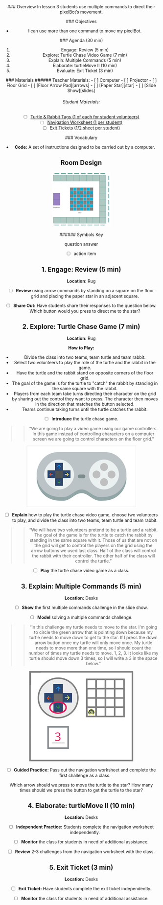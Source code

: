 <header class='header' title='Multiple Steps' subtitle='Lesson K.03'/>


<notable>
<iconp src='/icons/activity.png'>### Overview</iconp>
In lesson 3 students use multiple commands to direct their pixelBot’s movement.


<iconp src='/icons/objectives.png'>### Objectives</iconp>
- I can use more than one command to move my pixelBot.

<iconp src='/icons/agenda.png'>### Agenda (30 min)</iconp>

1. Engage: Review (5 min)
1. Explore: Turtle Chase Video Game (7 min)
1. Explain: Multiple Commands (5 min)
1. Elaborate: turtleMove II (10 min)
1. Evaluate: Exit Ticket (3 min)

<note>
<iconp src='/icons/materials.png'>### Materials</iconp>
###### Teacher Materials:
- [ ] Computer
- [ ] Projector
- [ ] Floor Grid
- [ ] [Floor Arrow Pad][arrows]
- [ ] [Paper Star][star]
- [ ] [Slide Show][slides]


###### Student Materials:

- [ ] [Turtle & Rabbit Tags (1 of each for student volunteers)][turtle]
- [ ] [Navigation Worksheet (1 per student)][worksheet]
- [ ] [Exit Tickets (1/2 sheet per student)][exit-ticket]

<iconp src='/icons/vocab.png'>### Vocabulary</iconp>
- **Code:** A set of instructions designed to be carried out by a computer.
</note>

<pagebreak/>

## Room Design

![room](/images/layout-grid.png)

<note borderLeft='2px solid green' mt='2em'>
###### Symbols Key

<iconp ml='1.65em' type='question'>question</iconp>
<iconp ml='1.65em' type='answer'>answer</iconp>
- [ ] action item
</note>

<pagebreak/>

## 1. Engage: Review (5 min)
**Location:** Rug

- [ ] **Review** using arrow commands by standing on a square on the floor grid and placing the paper star in an adjacent square.

- [ ] **Share Out:** Have students share their responses to the question below.
<iconp type='question'>Which button would you press to direct me to the star?</iconp>

## 2. Explore: Turtle Chase Game (7 min)
**Location:** Rug

**How to Play:**
- Divide the class into two teams, team turtle and team rabbit.
- Select two volunteers to play the role of the turtle and the rabbit in the game.
- Have the turtle and the rabbit stand on opposite corners of the floor grid.
- The goal of the game is for the turtle to "catch" the rabbit by standing in the same square with the rabbit.
- Players from each team take turns directing their character on the grid by sharing out the control they want to press. The character then moves in the direction that matches the button selected.
- Teams continue taking turns until the turtle catches the rabbit.

- [ ] **Introduce** the turtle chase game.
>> “We are going to play a video game using our game controllers. In this game instead of controlling characters on a computer screen we are going to control characters on the floor grid.”

<note>![controller](./images/game-controller.png)</note>

- [ ] **Explain** how to play the turtle chase video game, choose two volunteers to play, and divide the class into two teams, team turtle and team rabbit.
>> “We will have two volunteers pretend to be a turtle and a rabbit. The goal of the game is for the turtle to catch the rabbit by standing in the same square with it. Those of us that are not on the grid will get to control the players on the grid using the arrow buttons we used last class. Half of the class will control the rabbit with their controller. The other half of the class will control the turtle.”

- [ ] **Play** the turtle chase video game as a class.

## 3. Explain: Multiple Commands (5 min)
**Location:** Desks

- [ ] **Show** the first multiple commands challenge in the slide show.

- [ ] **Model** solving a multiple commands challenge.
>> “In this challenge my turtle needs to move to the star. I'm going to circle the green arrow that is pointing down because my turtle needs to move down to get to the star. If I press the down arrow button once my turtle will only move once. My turtle needs to move more than one time, so I should count the number of times my turtle needs to move. 1, 2, 3. It looks like my turtle should move down 3 times, so I will write a 3 in the space below.”

<note>![challenge](./images/challenge.png)</note>

- [ ] **Guided Practice:** Pass out the navigation worksheet and complete the first challenge as a class.

<iconp type='question'>Which arrow should we press to move the turtle to the star?</iconp>
<iconp type='question'>How many times should we press the button to get the turtle to the star?</iconp>

## 4. Elaborate: turtleMove II (10 min)
**Location:** Desks

- [ ] **Independent Practice:** Students complete the navigation worksheet independently.

- [ ] **Monitor** the class for students in need of additional assistance.

- [ ] **Review** 2-3 challenges from the navigation worksheet with the class.

## 5. Exit Ticket (3 min)
**Location:** Desks

- [ ] **Exit Ticket:** Have students complete the exit ticket independently.

- [ ] **Monitor** the class for students in need of additional assistance.
</notable>

[turtle]: https://drive.google.com/open?id=0B48_2vIyABioRHFIWElPSlF6bWM
[star]: https://drive.google.com/open?id=0B48_2vIyABioYThreXZIU3d5ckU
[slides]: https://drive.google.com/open?id=1sEgDN-IjoNcAdUqGP7Vlm5bqLMkpUa1Agt_x6rCLoTU
[worksheet]: https://drive.google.com/open?id=0B48_2vIyABioVXY5UVFGYkJWNjA
[exit-ticket]: https://drive.google.com/open?id=0B48_2vIyABioaFVIRkxLeEstZEk
